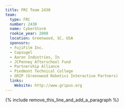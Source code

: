 ```yaml
---
title: FRC Team 2430
team:
  type: FRC
  number: 2430
  name: CyberStorm
  rookie_year: 2008
  location: Greenwood, SC, USA
  sponsors:
  - FujiFilm Inc.
  - Capsugel
  - Aaron Industries, In
  - JCPenney Afterschool Fund
  - Partnership Alliance
  - Piedmont Technical College
  - GRIP (Greenwood Robotics Interactive Partners)
  links:
    Website: http://www.gripus.org
---
```


{% include remove_this_line_and_add_a_paragraph %}